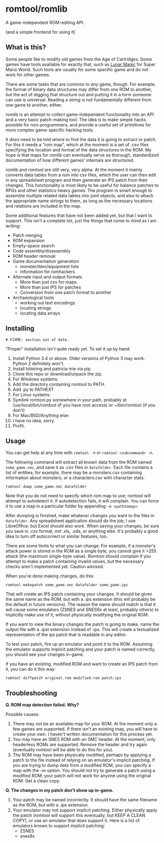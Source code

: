 # romtool/romlib

A game-independent ROM-editing API.

(and a simple frontend for using it)

## What is this?

Some people like to modify old games from the Age of Cartridges. Some games
have tools available for exactly that, such as [Lunar
Magic](http://fusoya.eludevisibility.org/lm/index.html) for Super Mario World.
Such tools are usually for some specific game and do not work for other games.

There are some tasks that are common to *any* game, though. For example, the
format of binary data structures may differ from one ROM to another, but the
act of digging that structure out and putting it in a form someone can use is
universal. Reading a string is not fundamentally different from one game to
another, either.

romlib is an attempt to collect game-independent functionality into an API and
a very basic patch-making tool. The idea is to make simple hacks possible for
non-programmers, and provide a useful set of primitives for more complex
game-specific hacking tools.

It *does* need to be told where to find the data it is going to extract or
patch. For this it needs a "rom map", which at the moment is a set of .csv
files specifying the location and format of the data structures in the ROM. My
hope is that maps for romlib can eventually serve as thorough, standardized
documentation of how different games' internals are structured.

romlib and romtool are still very, very alpha. At the moment it mainly converts
data tables from a rom into csv files, which the user can then edit in any
spreadsheet program and then generate an IPS patch from their changes. This
functionality is most likely to be useful for balance patches to RPGs and other
statistics-heavy games. The program is smart enough to assemble multiple
related data tables into joint objects, and also to attach the appropriate name
strings to them, as long as the necessary locations and relations are included
in the map.

Some additional features that have not been added yet, but that I want to
support. This isn't a complete list, just the things that come to mind as I am
writing:

* Patch merging
* ROM expansion
* Empty-space search
* Code assembly/disassembly
* ROM header removal
* Game documentation generation
  - monster/item/equipment lists
  - information for romhackers
* Alternate input and output formats
  - More than just csv for maps.
  - More than just IPS for patches
  - Conversion from one patch format to another
* Archaeological tools
  - working out text encodings
  - locating strings
  - locating data arrays

## Installing

    # FIXME: section out of date.

"Proper" installation isn't quite ready yet. To set it up by hand:

1. Install Python 3.4 or above. Older versions of Python 3 may work. Python 2
definitely won't.
2. Install bitstring and patricia-trie via pip.
3. Clone this repo or download/unpack the zip.
4. For Windows systems:
  1. Add the directory containing romtool to PATH.
  2. Add .py to PATHEXT
5. For Linux systems:
  1. Symlink romtool.py somewhere in your path, probably at
     /usr/local/bin/romtool (if you have root access) or ~/bin/romtool (if you
     don't)
6. For Mac/BSD/Anything else:
  1. I have no idea, sorry.
7. Profit.

## Usage

You can get help at any time with `romtool -h` or `romtool <subcommand> -h`.

The following command will extract all known data from the ROM named
`some_game.smc`, and save it as .csv files in `datafolder`. Each file contains a
list of entities; for example, there may be a monsters.csv containing
information about monsters, or a characters.csv with character stats.

    romtool dump some_game.smc datafolder

Note that you do not need to specify which rom map to use; romtool will attempt
to autodetect it. If autodetection fails, it will complain. You can force it to
use a map in a particular folder by appending `-m <pathtomap>`.

After dumping is finished, make whatever changes you want to the files in
`datafolder`. Any spreadsheet application should do the job; I use LibreOffice,
but Excel should also work. When saving your changes, be sure you save in .csv
format, *not* .xls, .ods, or anything else. It's probably a good idea to turn
off autocorrect or similar features, too.

There are some limits to what you can change. For example, if a monster's
attack power is stored in the ROM as a single byte, you cannot give it >255
attack (the maximum single-byte value). Romtool should complain if you attempt
to make a patch containing invalid values, but the necessary checks aren't
implemented yet. Caution advised.

When you're done making changes, do this:

    romtool makepatch some_game.smc datafolder some_game.ips

That will create an IPS patch containing your changes. It should be given the
same name as the ROM, but with a .ips extension (this will probably be the
default in future versions). The reason the name should match is that it will
cause some emulators (ZSNES and SNES9x at least, probably others) to implicitly
make use of it, without physically modifying the original ROM.

If you want to view the binary changes the patch is going to make, name the
output file with a .ipst extension instead of .ips. This will create a
textualized representation of the ips patch that is readable in any editor.

To test your patch, fire up an emulator and point it to the ROM. Assuming the
emulator supports implicit patching and your patch is named correctly, you
should see your changes in-game.

If you have an existing, modified ROM and want to create an IPS patch from it,
you can do it this way:

    romtool diffpatch original.rom modified.rom patch.ips

## Troubleshooting

**Q. ROM map detection failed. Why?**

Possible causes:

1. There may not be an available map for your ROM. At the moment only a few
games are supported. If there isn't an existing map, you will have to create
your own. I haven't written documentation for this process yet.
2. You may have an SNES ROM with an SMC header. At the moment, only headerless
ROMs are supported. Remove the header and try again (eventually romtool will be
able to do this for you).
3. The ROM may have been physically modified, perhaps by applying a patch to
the file instead of relying on an emulator's implicit patching. If you are
trying to dump data from a modified ROM, you can specify a map with the -m
option. You should not try to generate a patch using a modified ROM; your patch
will not work for anyone using the original ROM. Get a clean copy.

**Q. The changes in my patch don't show up in-game.**

1. Your patch may be named incorrectly. It should have the same filename as the
ROM, but with a .ips extension.
2. Your emulator may not support implicit patching. Either physically apply the
patch (romtool will support this eventually, but KEEP A CLEAN COPY), or use an
emulator that does support it. Here is a list of emulators known to support
implicit patching:
    * ZSNES
    * snes9x
